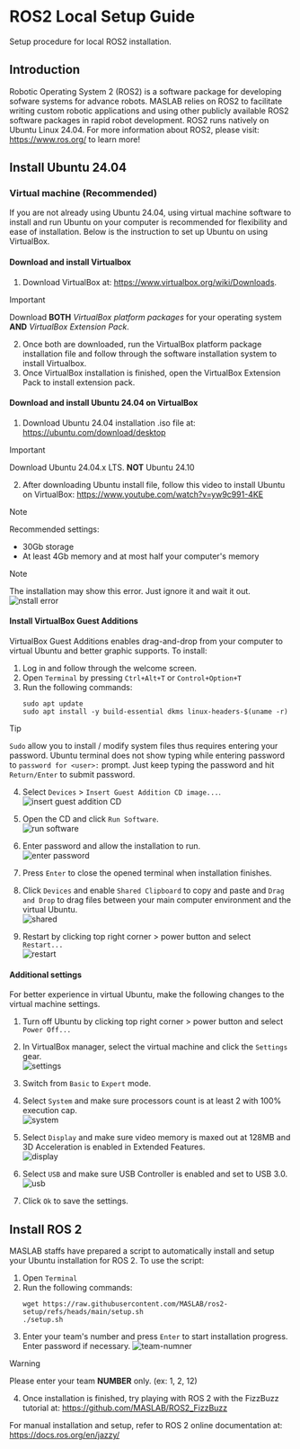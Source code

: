 # ROS2 Local Setup Guide
Setup procedure for local ROS2 installation.

## Introduction
Robotic Operating System 2 (ROS2) is a software package for developing sofware systems for advance robots. MASLAB relies on ROS2 to facilitate writing custom robotic applications and using other publicly available ROS2 software packages in rapid robot development. ROS2 runs natively on Ubuntu Linux 24.04. For more information about ROS2, please visit: https://www.ros.org/ to learn more!
## Install Ubuntu 24.04
### Virtual machine (Recommended)
If you are not already using Ubuntu 24.04, using virtual machine software to install and run Ubuntu on your computer is recommended for flexibility and ease of installation. Below is the instruction to set up Ubuntu on using VirtualBox.
#### Download and install Virtualbox
1. Download VirtualBox at: https://www.virtualbox.org/wiki/Downloads. 
> [!IMPORTANT] 
> Download **BOTH** _VirtualBox platform packages_ for your operating system **AND** _VirtualBox Extension Pack_.
2. Once both are downloaded, run the VirtualBox platform package installation file and follow through the software installation system to install Virtualbox.
3. Once VirtualBox installation is finished, open the VirtualBox Extension Pack to install extension pack.
#### Download and install Ubuntu 24.04 on VirtualBox
1. Download Ubuntu 24.04 installation .iso file at: https://ubuntu.com/download/desktop
> [!IMPORTANT]
> Download Ubuntu 24.04.x LTS. **NOT** Ubuntu 24.10
2. After downloading Ubuntu install file, follow this video to install Ubuntu on VirtualBox: https://www.youtube.com/watch?v=yw9c991-4KE 
> [!NOTE]
> Recommended settings:
> * 30Gb storage
> * At least 4Gb memory and at most half your computer's memory

> [!NOTE]
> The installation may show this error. Just ignore it and wait it out.
> ![nstall error](install_error.png)

#### Install VirtualBox Guest Additions
VirtualBox Guest Additions enables drag-and-drop from your computer to virtual Ubuntu and better graphic supports. To install:
1. Log in and follow through the welcome screen.  
2. Open `Terminal` by pressing `Ctrl+Alt+T` or `Control+Option+T`
3. Run the following commands:
    ```shell
    sudo apt update
    sudo apt install -y build-essential dkms linux-headers-$(uname -r)
    ```
> [!TIP]
> `Sudo` allow you to install / modify system files thus requires entering your password. Ubuntu terminal does not show typing while entering password to `password for <user>:` prompt. Just keep typing the password and hit `Return/Enter` to submit password.
4. Select `Devices` > `Insert Guest Addition CD image...`.  
    ![insert guest addition CD](image/guest-addt-cd.png)  

5. Open the CD and click `Run Software`.  
    ![run software](image/run-software.png)  
6. Enter password and allow the installation to run.   
    ![enter password](image/password.png)
7. Press `Enter` to close the opened terminal when installation finishes.
8. Click `Devices` and enable `Shared Clipboard` to copy and paste and `Drag and Drop` to drag files between your main computer environment and the virtual Ubuntu.  
    ![shared](image/shared.png)
9. Restart by clicking top right corner > power button and select `Restart...`  
    ![restart](image/restart.png)

#### Additional settings
For better experience in virtual Ubuntu, make the following changes to the virtual machine settings.

1. Turn off Ubuntu by clicking top right corner > power button and select `Power Off...`  
2. In VirtualBox manager, select the virtual machine and click the `Settings` gear.  
    ![settings](image/settings.png)

3. Switch from `Basic` to `Expert` mode.  
4. Select `System` and make sure processors count is at least 2 with 100% execution cap.  
    ![system](image/system.png)

5. Select `Display` and make sure video memory is maxed out at 128MB and 3D Acceleration is enabled in Extended Features.  
    ![display](image/display.png)

6. Select `USB` and make sure USB Controller is enabled and set to USB 3.0.  
    ![usb](image/usb.png)

7. Click `Ok` to save the settings.

## Install ROS 2
MASLAB staffs have prepared a script to automatically install and setup your Ubuntu installation for ROS 2. To use the script:
1. Open `Terminal`
2. Run the following commands:
    ```shell
    wget https://raw.githubusercontent.com/MASLAB/ros2-setup/refs/heads/main/setup.sh
    ./setup.sh
    ```
3. Enter your team's number and press `Enter` to start installation progress. Enter password if necessary.
    ![team-numner](image/team-number.png)  

> [!WARNING]
> Please enter your team **NUMBER** only. (ex: 1, 2, 12)  

4. Once installation is finished, try playing with ROS 2 with the FizzBuzz tutorial at: https://github.com/MASLAB/ROS2_FizzBuzz

For manual installation and setup, refer to ROS 2 online documentation at: https://docs.ros.org/en/jazzy/   


